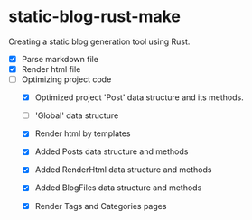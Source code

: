 # static-blog-rust-make
Creating a static blog generation tool using Rust.

- [x] Parse markdown file
- [x] Render html file
- [ ] Optimizing project code
    - [x] Optimized project 'Post' data structure and its methods.
    - [ ] 'Global' data structure
    - [x] Render html by templates
    - [x] Added Posts data structure and methods
    - [x] Added RenderHtml data structure and methods
    - [x] Added BlogFiles data structure and methods
    - [x] Render Tags and Categories pages

